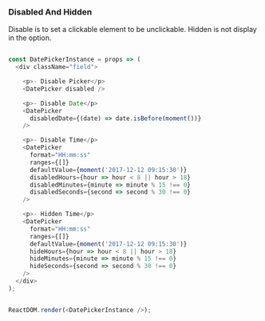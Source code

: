 ### Disabled And Hidden

Disable is to set a clickable element to be unclickable. Hidden is not display in the option.

<!--start-code-->
```js

const DatePickerInstance = props => (
  <div className="field">

    <p>- Disable Picker</p>
    <DatePicker disabled />

    <p>- Disable Date</p>
    <DatePicker
      disabledDate={(date) => date.isBefore(moment())}
    />

    <p>- Disable Time</p>
    <DatePicker
      format="HH:mm:ss"
      ranges={[]}
      defaultValue={moment('2017-12-12 09:15:30')}
      disabledHours={hour => hour < 8 || hour > 18}
      disabledMinutes={minute => minute % 15 !== 0}
      disabledSeconds={second => second % 30 !== 0}
    />

    <p>- Hidden Time</p>
    <DatePicker
      format="HH:mm:ss"
      ranges={[]}
      defaultValue={moment('2017-12-12 09:15:30')}
      hideHours={hour => hour < 8 || hour > 18}
      hideMinutes={minute => minute % 15 !== 0}
      hideSeconds={second => second % 30 !== 0}
    />
  </div>
);


ReactDOM.render(<DatePickerInstance />);
```
<!--end-code-->
